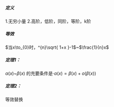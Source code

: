 ##### 定义
1.无穷小量
2.高阶，低阶，同阶，等阶，k阶

##### 等效
$当x\to_{0}时，^{n}\sqrt{ 1+x }-1$~$\frac{1}{n}x$

##### 定理1：

$\alpha(x)$~$\beta(x)$ 的充要条件是·$\alpha(x)=\beta(x)+o(\beta(x))$

##### 定理2：
等效替换
